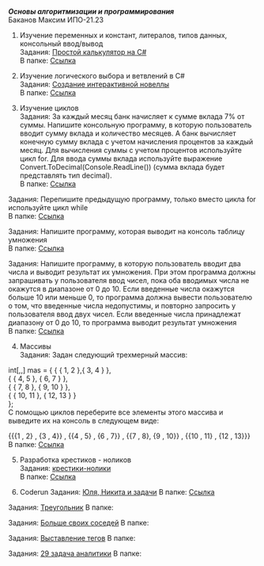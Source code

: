 ***Основы алгоритмизации и программирования***  
Баканов Максим ИПО-21.23

1. Изучение переменных и констант, литералов, типов данных, консольный ввод/вывод  
Задания: [Простой калькулятор на С#](https://docs.google.com/document/d/1ZnGoLewGhzjDnHyhAIqKXlh8Bbdz8S4hNgxuybi1f8Y/edit?tab=t.0)  
В папке: [Ссылка](https://github.com/larenzo1/dz/blob/main/%D0%BA%D0%B0%D0%BB%D1%8C%D0%BA%D1%83%D0%BB%D1%8F%D1%82%D0%BE%D1%80.cs)

2. Изучение логического выбора и ветвлений в C#  
Задания: [Создание интерактивной новеллы](https://docs.google.com/document/d/1B7s7u-bkZdoRrABVP6Q-wO1j9MXQ44kf3IUAnwfKiRc/edit?tab=t.0)  
В папке: [Ссылка](https://github.com/larenzo1/dz/blob/main/%D0%9D%D0%BE%D0%B2%D0%B5%D0%BB%D0%BB%D0%B0.cs)  

3. Изучение циклов  
Задания: За каждый месяц банк начисляет к сумме вклада 7% от суммы. Напишите консольную программу, в которую пользователь вводит сумму вклада и количество месяцев. А банк вычисляет конечную сумму вклада с учетом начисления процентов за каждый месяц.
Для вычисления суммы с учетом процентов используйте цикл for. Для ввода суммы вклада используйте выражение Convert.ToDecimal(Console.ReadLine()) (сумма вклада будет представлять тип decimal).  
В папке: [Ссылка](https://github.com/larenzo1/dz/blob/main/%D1%83%D0%BF%D1%80%201.cs)

Задания: Перепишите предыдущую программу, только вместо цикла for используйте цикл while  
В папке: [Ссылка](https://github.com/larenzo1/dz/blob/main/%D1%83%D0%BF%D1%80%202.cs)  

Задания: Напишите программу, которая выводит на консоль таблицу умножения  
В папке: [Ссылка](https://github.com/larenzo1/dz/blob/main/%D1%83%D0%BF%D1%80%203.cs)   

Задания: Напишите программу, в которую пользователь вводит два числа и выводит результат их умножения. При этом программа должны запрашивать у пользователя ввод чисел, пока оба вводимых числа не окажутся в диапазоне от 0 до 10. Если введенные числа окажутся больше 10 или меньше 0, то программа должна вывести пользователю о том, что введенные числа недопустимы, и повторно запросить у пользователя ввод двух чисел. Если введенные числа принадлежат диапазону от 0 до 10, то программа выводит результат умножения  
В папке: [Ссылка](https://github.com/larenzo1/dz/blob/main/%D1%83%D0%BF%D1%80%204.cs)  

4. Массивы  
Задания: Задан следующий трехмерный массив:  

int[,,] mas = { { { 1, 2 },{ 3, 4 } },   
                { { 4, 5 }, { 6, 7 } },   
                { { 7, 8 }, { 9, 10 } },   
                { { 10, 11 }, { 12, 13 } }  
              };  
С помощью циклов переберите все элементы этого массива и выведите их на консоль в следующем виде:  

{{{1 , 2} , {3 , 4}} , {{4 , 5} , {6 , 7}} , {{7 , 8}, {9 , 10}} , {{10 , 11} , {12 , 13}}}  
В папке: [Ссылка](https://github.com/larenzo1/dz/blob/main/massiv.cs)  

5. Разработка крестиков - ноликов  
Задания: [крестики-нолики](https://docs.google.com/document/d/1ZIAYAtlOmOV9cQUhRFf85_ZYWZTeS6S5DV3xMjLASl4/edit?tab=t.0)  
В папке: [Ссылка](https://github.com/larenzo1/dz/blob/main/%D0%BA%D1%80%D0%B5%D1%81%D1%82%D0%B8%D0%BA%D0%B8%20%D0%BD%D0%BE%D0%BB%D0%B8%D0%BA%D0%B8.cs)

6. Coderun
Задания: [Юля, Никита и задачи](https://coderun.yandex.ru/selections/quickstart/problems/season-tasks)
В папке: [Ссылка]()

Задания: [Треугольник](https://coderun.yandex.ru/selections/quickstart/problems/triangle)
В папке: []()

Задания: [Больше своих соседей](https://coderun.yandex.ru/selections/quickstart/problems/more-your-neighbors)
В папке: []()

Задания: [Выставление тегов](https://coderun.yandex.ru/selections/quickstart/problems/calculate-tags)
В папке: []()

Задания: [29 задача аналитики](https://coderun.yandex.ru/selections/quickstart/problems/quadratic-equation)
В папке: []()
